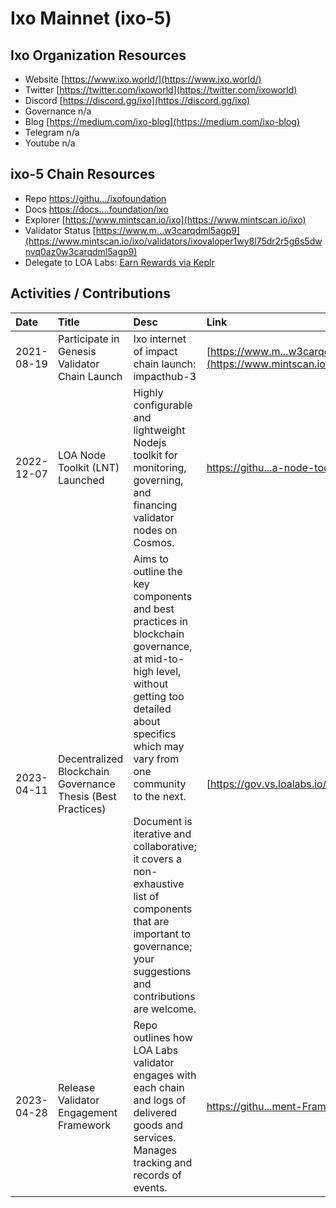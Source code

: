 # Ixo Mainnet (ixo-5)

 

## Ixo Organization Resources

* Website [https://www.ixo.world/](https://www.ixo.world/)
* Twitter [https://twitter.com/ixoworld](https://twitter.com/ixoworld)
* Discord [https://discord.gg/ixo](https://discord.gg/ixo)
* Governance n/a
* Blog [https://medium.com/ixo-blog](https://medium.com/ixo-blog)
* Telegram n/a
* Youtube n/a

## ixo-5 Chain Resources

* Repo [https://githu.../ixofoundation](https://github.com/ixofoundation)
* Docs [https://docs....foundation/ixo](https://docs.ixo.foundation/ixo)
* Explorer [https://www.mintscan.io/ixo](https://www.mintscan.io/ixo)
* Validator Status [https://www.m...w3carqdml5agp9](https://www.mintscan.io/ixo/validators/ixovaloper1wy8l75dr2r5g6s5dwnvq0az0w3carqdml5agp9)
* Delegate to LOA Labs: [Earn Rewards via Keplr](https://wallet.keplr.app/chains/ixo?modal=validator&chain=ixo-5&validator_address=ixovaloper1wy8l75dr2r5g6s5dwnvq0az0w3carqdml5agp9&referral=true)

## Activities / Contributions
| Date | Title | Desc | Link | Type |
| :----------- | :------------ | :-------------------------------- | :---- | :---- |
| 2021-08-19 | Participate in Genesis Validator Chain Launch | Ixo internet of impact chain launch: impacthub-3 | [https://www.m...w3carqdml5agp9](https://www.mintscan.io/ixo/validators/ixovaloper1wy8l75dr2r5g6s5dwnvq0az0w3carqdml5agp9) | IN-1, PG-16 |
| 2022-12-07 | LOA Node Toolkit (LNT) Launched | Highly configurable and lightweight Nodejs toolkit for monitoring, governing, and financing validator nodes on Cosmos. | [https://githu...a-node-toolkit](https://github.com/LOA-Labs/loa-node-toolkit) | PG-12, IN-5, PG-14 |
| 2023-04-11 | Decentralized Blockchain Governance Thesis (Best Practices) | Aims to outline the key components and best practices in blockchain governance, at mid-to-high level, without getting too detailed about specifics which may vary from one community to the next.<br><br>Document is iterative and collaborative; it covers a non-exhaustive list of components that are important to governance; your suggestions and contributions are welcome. | [https://gov.vs.loalabs.io/](https://gov.vs.loalabs.io/) | G-9, G-6, PG-12 |
| 2023-04-28 | Release Validator Engagement Framework | Repo outlines how LOA Labs validator engages with each chain and logs of delivered goods and services. Manages tracking and records of events.  | [https://githu...ment-Framework](https://github.com/LOA-Labs/Validator-Engagement-Framework) | PG-12 |
